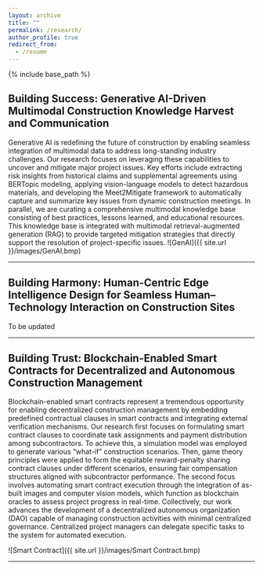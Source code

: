 ```yaml
---
layout: archive
title: ""
permalink: /research/
author_profile: true
redirect_from:
  - /resume
---
```


{% include base_path %}



Building Success: Generative AI-Driven Multimodal Construction Knowledge Harvest and Communication
------
Generative AI is redefining the future of construction by enabling seamless integration of multimodal data to address long-standing industry challenges. Our research focuses on leveraging these capabilities to uncover and mitigate major project issues. Key efforts include extracting risk insights from historical claims and supplemental agreements using BERTopic modeling, applying vision-language models to detect hazardous materials, and developing the Meet2Mitigate framework to automatically capture and summarize key issues from dynamic construction meetings. In parallel, we are curating a comprehensive multimodal knowledge base consisting of best practices, lessons learned, and educational resources. This knowledge base is integrated with multimodal retrieval-augmented generation (RAG) to provide targeted mitigation strategies that directly support the resolution of project-specific issues.
![GenAI]({{ site.url }}/images/GenAI.bmp)

** **

Building Harmony: Human-Centric Edge Intelligence Design for Seamless Human–Technology Interaction on Construction Sites
------
To be updated

** **

Building Trust: Blockchain-Enabled Smart Contracts for Decentralized and Autonomous Construction Management
------

Blockchain-enabled smart contracts represent a tremendous opportunity for enabling decentralized construction management by embedding predefined contractual clauses in smart contracts and integrating external verification mechanisms. Our research first focuses on formulating smart contract clauses to coordinate task assignments and payment distribution among subcontractors. To achieve this, a simulation model was employed to generate various “what-if” construction scenarios. Then, game theory principles were applied to form the equitable reward-penalty sharing contract clauses under different scenarios, ensuring fair compensation structures aligned with subcontractor performance. The second focus involves automating smart contract execution through the integration of as-built images and computer vision models, which function as blockchain oracles to assess project progress in real-time. Collectively, our work advances the development of a decentralized autonomous organization (DAO) capable of managing construction activities with minimal centralized governance. Centralized project managers can delegate specific tasks to the system for automated execution.

![Smart Contract]({{ site.url }}/images/Smart Contract.bmp)

**  **
